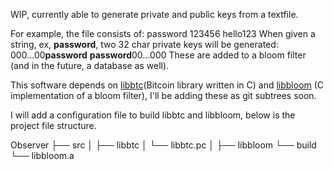 WIP, currently able to generate private and public keys from a textfile.

For example, the file consists of:
    password
    123456
    hello123
When given a string, ex, **password**, two 32 char private keys will be generated:
    000...00**password**
    **password**00...000
These are added to a bloom filter (and in the future, a database as well).

This software depends on [libbtc](https://github.com/libbtc/libbtc)(Bitcoin library written in C) and [libbloom](https://github.com/jvirkki/libbloom) (C implementation of a bloom filter), I'll be adding these as git subtrees soon.

I will add a configuration file to build libbtc and libbloom, below is the project file structure.

Observer
├── src
│
├── libbtc
│   └── libbtc.pc
│
├── libbloom
    └── build
        └── libbloom.a
  
